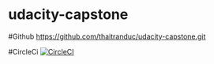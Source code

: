 # udacity-capstone

#Github
https://github.com/thaitranduc/udacity-capstone.git

#CircleCi
[![CircleCI](https://dl.circleci.com/status-badge/img/gh/thaitranduc/udacity-capstone/tree/main.svg?style=svg)](https://dl.circleci.com/status-badge/redirect/gh/thaitranduc/udacity-capstone/tree/main)